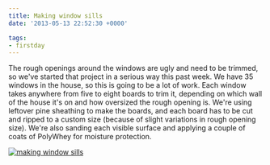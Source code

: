 ```yaml
---
title: Making window sills
date: '2013-05-13 22:52:30 +0000'

tags:
- firstday
---
```


The rough openings around the windows are ugly and need to be trimmed,
so we've started that project in a serious way this past week.  We
have 35 windows in the house, so this is going to be a lot of work.
Each window takes anywhere from five to eight boards to trim it,
depending on which wall of the house it's on and how oversized the
rough opening is.  We're using leftover pine sheathing to make the
boards, and each board has to be cut and ripped to a custom size
(because of slight variations in rough opening size).  We're also
sanding each visible surface and applying a couple of coats of PolyWhey for
moisture protection.

[![making window sills](/gallery/firstday-cottage/IMG_20130513_113933_hu_6fd581dc5324a62f.jpg)](/gallery/firstday-cottage/IMG_20130513_113933.jpg)
